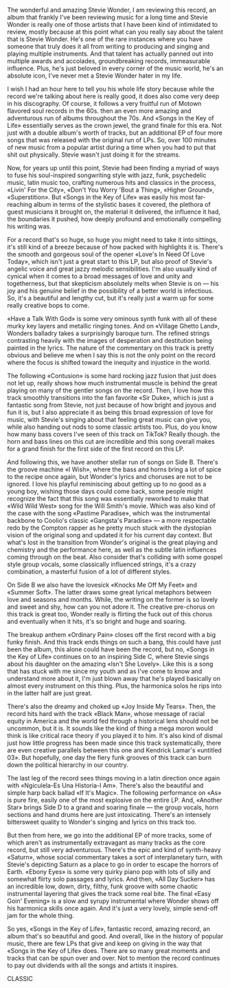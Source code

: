 The wonderful and amazing Stevie Wonder, I am reviewing this record, an album that frankly I've been reviewing music for a long time and Stevie Wonder is really one of those artists that I have been kind of intimidated to review, mostly because at this point what can you really say about the talent that is Stevie Wonder. He's one of the rare instances where you have someone that truly does it all from writing to producing and singing and playing multiple instruments. And that talent has actually panned out into multiple awards and accolades, groundbreaking records, immeasurable influence. Plus, he's just beloved in every corner of the music world, he's an absolute icon, I've never met a Stevie Wonder hater in my life.

I wish I had an hour here to tell you his whole life story because while the record we're talking about here is really good, it does also come very deep in his discography. Of course, it follows a very fruitful run of Motown flavored soul records in the 60s. then an even more amazing and adventurous run of albums throughout the 70s. And «Songs in the Key of Life» essentially serves as the crown jewel, the grand finale for this era. Not just with a double album's worth of tracks, but an additional EP of four more songs that was released with the original run of LPs. So, over 100 minutes of new music from a popular artist during a time when you had to put that shit out physically. Stevie wasn't just doing it for the streams.

Now, for years up until this point, Stevie had been finding a myriad of ways to fuse his soul-inspired songwriting style with jazz, funk, psychedelic music, latin music too, crafting numerous hits and classics in the process, «Livin' For the City», «Don't You Worry 'Bout a Thing», «Higher Ground», «Superstition». But «Songs in the Key of Life» was easily his most far-reaching album in terms of the stylistic bases it covered, the plethora of guest musicians it brought on, the material it delivered, the influence it had, the boundaries it pushed, how deeply profound and emotionally compelling his writing was.

For a record that's so huge, so huge you might need to take it into sittings, it's still kind of a breeze because of how packed with highlights it is. There's the smooth and gorgeous soul of the opener «Love's In Need Of Love Today», which isn't just a great start to this LP, but also proof of Stevie's angelic voice and great jazzy melodic sensibilities. I'm also usually kind of cynical when it comes to a broad messages of love and unity and togetherness, but that skepticism absolutely melts when Stevie is on — his joy and his genuine belief in the possibility of a better world is infectious. So, it's a beautiful and lengthy cut, but it's really just a warm up for some really creative bops to come.

«Have a Talk With God» is some very ominous synth funk with all of these murky key layers and metallic ringing tones. And on «Village Ghetto Land», Wonders balladry takes a surprisingly baroque turn. The refined strings contrasting heavily with the images of desperation and destitution being painted in the lyrics. The nature of the commentary on this track is pretty obvious and believe me when I say this is not the only point on the record where the focus is shifted toward the inequity and injustice in the world.

The following «Contusion» is some hard rocking jazz fusion that just does not let up, really shows how much instrumental muscle is behind the great playing on many of the gentler songs on the record. Then, I love how this track smoothly transitions into the fan favorite «Sir Duke», which is just a fantastic song from Stevie, not just because of how bright and joyous and fun it is, but I also appreciate it as being this broad expression of love for music, with Stevie's singing about that feeling great music can give you, while also handing out nods to some classic artists too. Plus, do you know how many bass covers I've seen of this track on TikTok? Really though. the horn and bass lines on this cut are incredible and this song overall makes for a grand finish for the first side of the first record on this LP.

And following this, we have another stellar run of songs on Side B. There's the groove machine «I Wish», where the bass and horns bring a lot of spice to the recipe once again, but Wonder's lyrics and choruses are not to be ignored. I love his playful reminiscing about getting up to no good as a young boy, wishing those days could come back, some people might recognize the fact that this song was essentially reworked to make that «Wild Wild West» song for the Will Smith's movie. Which was also kind of the case with the song «Pastime Paradise», which was the instrumental backbone to Coolio's classic «Gangsta's Paradise» — a more respectable redo by the Compton rapper as he pretty much stuck with the dystopian vision of the original song and updated it for his current day context. But what's lost in the transition from Wonder's original is the great playing and chemistry and the performance here, as well as the subtle latin influences coming through on the beat. Also consider that's colliding with some gospel style group vocals, some classically influenced strings, it's a crazy combination, a masterful fusion of a lot of different styles.

On Side B we also have the lovesick «Knocks Me Off My Feet» and «Summer Soft». The latter draws some great lyrical metaphors between love and seasons and months. While, the writing on the former is so lovely and sweet and shy, how can you not adore it. The creative pre-chorus on this track is great too, Wonder really is flirting the fuck out of this chorus and eventually when it hits, it's so bright and huge and soaring.

The breakup anthem «Ordinary Pain» closes off the first record with a big funky finish. And this track ends things on such a bang, this could have just been the album, this alone could have been the record, but no, «Songs in the Key of Life» continues on to an inspiring Side C, where Stevie sings about his daughter on the amazing «Isn't She Lovely». Like this is a song that has stuck with me since my youth and as I've come to know and understand more about it, I'm just blown away that he's played basically on almost every instrument on this thing. Plus, the harmonica solos he rips into in the latter half are just great.

There's also the dreamy and choked up «Joy Inside My Tears». Then, the record hits hard with the track «Black Man», whose message of racial equity in America and the world fed through a historical lens should not be uncommon, but it is. It sounds like the kind of thing a mega moron would think is like critical race theory if you played it to him. It's also kind of dismal just how little progress has been made since this track systematically, there are even creative parallels between this one and Kendrick Lamar's «untitled 03». But hopefully, one day the fiery funk grooves of this track can burn down the political hierarchy in our country.

The last leg of the record sees things moving in a latin direction once again with «Ngiculela-Es Una Historia-I Am». There's also the beautiful and simple harp back ballad «If It's Magic». The following performance on «As» is pure fire, easily one of the most explosive on the entire LP. And, «Another Star» brings Side D to a grand and soaring finale — the group vocals, horn sections and hand drums here are just intoxicating. There's an intensely bittersweet quality to Wonder's singing and lyrics on this track too.

But then from here, we go into the additional EP of more tracks, some of which aren't as instrumentally extravagant as many tracks as the core record, but still very adventurous. There's the epic and kind of synth-heavy «Saturn», whose social commentary takes a sort of interplanetary turn, with Stevie's depicting Saturn as a place to go in order to escape the horrors of Earth. «Ebony Eyes» is some very quirky piano pop with lots of silly and somewhat flirty solo passages and lyrics. And then, «All Day Sucker» has an incredible low, down, dirty, filthy, funk groove with some chaotic instrumental layering that gives the track some real bite. The final «Easy Goin' Evening» is a slow and syrupy instrumental where Wonder shows off his harmonica skills once again. And it's just a very lovely, simple send-off jam for the whole thing.

So yes, «Songs in the Key of Life», fantastic record, amazing record, an album that's so beautiful and good. And overall, like in the history of popular music, there are few LPs that give and keep on giving in the way that «Songs in the Key of Life» does. There are so many great moments and tracks that can be spun over and over. Not to mention the record continues to pay out dividends with all the songs and artists it inspires.

CLASSIC
